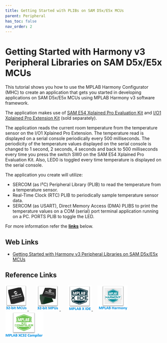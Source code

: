 ```yaml
---
title: Getting Started with PLIBs on SAM D5x/E5x MCUs
parent: Peripheral
has_toc: false
nav_order: 2
---
```


# Getting Started with Harmony v3 Peripheral Libraries on SAM D5x/E5x MCUs

This tutorial shows you how to use the MPLAB Harmony Configurator (MHC) to create an application that gets you started in developing applications on SAM D5x/E5x MCUs using MPLAB Harmony v3 software framework.

The application makes use of <a href="https://www.microchip.com/DevelopmentTools/ProductDetails/ATSAME54-XPRO" target="_blank">SAM E54 Xplained Pro Evaluation Kit</a>
 and <a href="https://www.microchip.com/Developmenttools/ProductDetails/ATIO1-XPRO" target="_blank">I/O1 Xplained Pro Extension Kit</a> (sold separately).

The application reads the current room temperature from the temperature sensor on the I/O1 Xplained Pro Extension. The temperature read is displayed on a serial console periodically every 500 milliseconds. The periodicity of the temperature values displayed on the serial console is changed to 1 second, 2 seconds, 4 seconds and back to 500 milliseconds every time you press the switch SW0 on the SAM E54 Xplained Pro Evaluation Kit. Also, LED0 is toggled every time temperature is displayed on the serial console.

The application you create will utilize:

- SERCOM (as I²C) Peripheral Library (PLIB) to read the temperature from a temperature sensor.
- Real-Time Clock (RTC) PLIB to periodically sample temperature sensor data.
- SERCOM (as USART), Direct Memory Access (DMA) PLIBS to print the temperature values on a COM (serial) port terminal application running on a PC.
PORTS PLIB to toggle the LED.

For more information refer the **[links](#Web-Links)** below.

## <a id="Web-Links"> </a>
## Web Links

- <a href="https://microchipdeveloper.com/harmony3:same54-getting-started-training-module" target="_blank">Getting Started with Harmony v3 Peripheral Libraries on SAM D5x/E5x MCUs</a>



## Reference Links
[<a href="https://www.microchip.com/design-centers/32-bit" target="_blank"> <img src="../../r_images/32_bit_mcus.png"> </a>]()  &nbsp; &nbsp; &nbsp; [<a href="https://www.microchip.com/design-centers/32-bit-mpus" target="_blank"> <img src="../../r_images/32_bit_mpus.png"> </a>]()  &nbsp; &nbsp; &nbsp; [<a href="https://www.microchip.com/mplab/mplab-x-ide" target="_blank"> <img src="../../r_images/mplab_x_ide.png"> </a>]()  &nbsp; &nbsp; [<a href="https://www.microchip.com/mplab/mplab-harmony" target="_blank"> <img src="../../r_images/mplab_harmony.png"> </a>]() [<a href="https://www.microchip.com/mplab/compilers" target="_blank"> <img src="../../r_images/mplab_compiler.png"> </a>]() 
